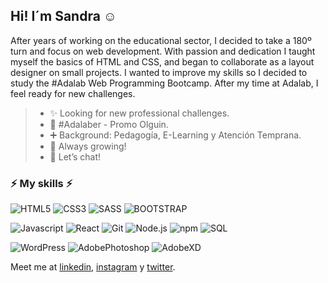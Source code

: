 ## Hi! I´m Sandra :relaxed:

After years of working on the educational sector, I decided to take a 180º turn and focus on web development. With passion and dedication I taught myself the basics of HTML and CSS, and began to collaborate as a layout designer on small projects. I wanted to improve my skills so I decided to study the #Adalab Web Programming Bootcamp. After my time at Adalab, I feel ready for new challenges.

> - ✨ Looking for new professional challenges.
> - :purple_heart: #Adalaber - Promo Olguin.
> - ➕ Background: Pedagogía, E-Learning y Atención Temprana.
> - :seedling: Always growing!
> - :speech_balloon: Let’s chat!

### ⚡ My skills ⚡

![HTML5](https://img.shields.io/badge/-HTML5-ff8181?style=flat-square&logo=html5&logoColor=white)
![CSS3](https://img.shields.io/badge/-CSS3-57a4ff?style=flat-square&logo=css3)
![SASS](https://img.shields.io/badge/-SASS/SCSS-c3f4e9?style=flat-square&logo=SASS)
![BOOTSTRAP](https://img.shields.io/badge/-BOOTSTRAP-dcb6f2?style=flat-square&logo=BOOTSTRAP)

![Javascript](https://img.shields.io/badge/-JavaScript-429e9d?style=flat-square&logo=javascript)
![React](https://img.shields.io/badge/-React-30373f?style=flat-square&logo=react)
![Git](https://img.shields.io/badge/-Git-ffdbe2?style=flat-square&logo=git)
![Node.js](https://img.shields.io/badge/-Node.js-FFF483?style=flat-square&logo=Node.JS)
![npm](https://img.shields.io/badge/-npm-c3f4e9?style=flat-square&logo=NPM)
![SQL](https://img.shields.io/badge/-SQL-ff8181?style=flat-square&logo=SQLite)

![WordPress](https://img.shields.io/badge/-WordPress-57a4ff?style=flat-square&logo=WordPress)
![AdobePhotoshop](https://img.shields.io/badge/-Photoshop-c3f4e9?style=flat-square&logo=AdobePhotoshop)
![AdobeXD](https://img.shields.io/badge/-AdobeXD-dcb6f2?style=flat-square&logo=AdobeXD)

Meet me at [linkedin](https://www.linkedin.com/in/sandragutierrezgonzalez/), [instagram](https://www.instagram.com/salamansandra/) y [twitter](https://twitter.com/SandSan12).
